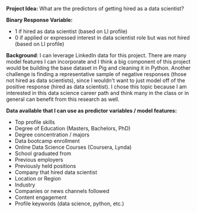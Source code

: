 **Project Idea:** What are the predictors of getting hired as a data scientist?

**Binary Response Variable:**
* 1 if hired as data scientist (based on LI profile)
* 0 if applied or expressed interest in data scientist role but was not hired (based on LI profile)

**Background**: I can leverage LinkedIn data for this project. There are many model features I can incorporate and I think a big component of this project would be building the base dataset in Pig and cleaning it in Python. Another challenge is finding a representative sample of negative responses (those not hired as data scientists), since I wouldn't want to just model off of the positive response (hired as data scientist). I chose this topic because I am interested in this data science career path and think many in the class or in general can benefit from this research as well.

**Data available that I can use as predictor variables / model features:**
* Top profile skills
* Degree of Education (Masters, Bachelors, PhD)
* Degree concentration / majors
* Data bootcamp enrollment
* Online Data Science Courses (Coursera, Lynda)
* School graduated from
* Previous employers
* Previously held positions
* Company that hired data scientist
* Location or Region
* Industry
* Companies or news channels followed
* Content engagement
* Profile keywords (data science, python, etc.)